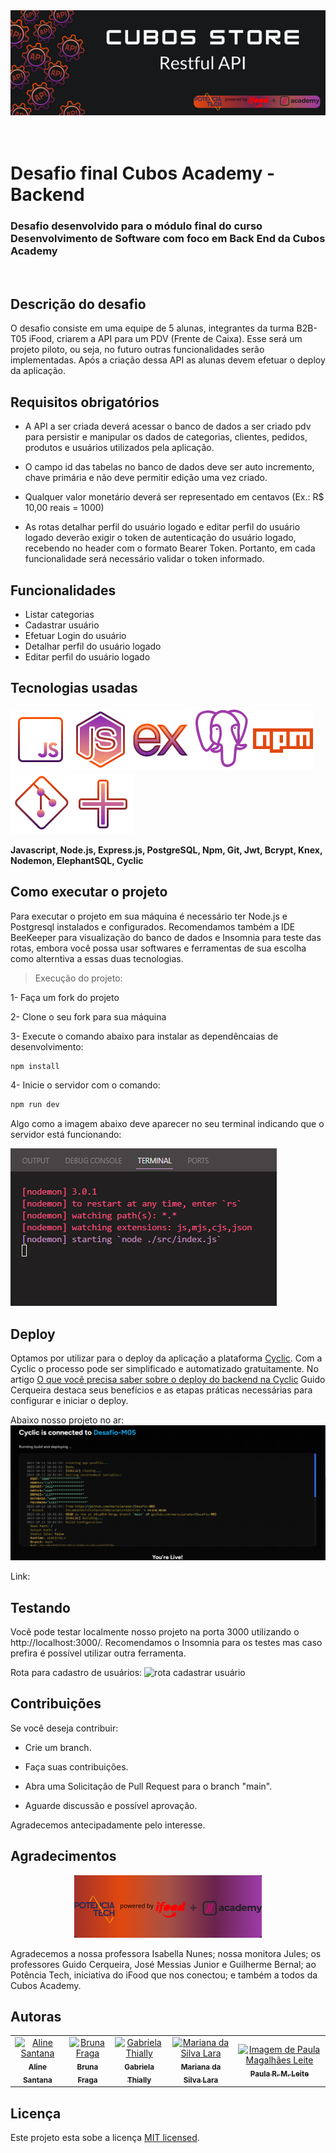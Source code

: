 <div align="center"><img src="./img/cubos store restful api.png" alt="cubos store restful api" width=700 border="0" /></a></div>
<br>
<br>
<h1>Desafio final Cubos Academy - Backend</h1>

### Desafio desenvolvido para o módulo final do curso Desenvolvimento de Software com foco em Back End da Cubos Academy
<br>

## Descrição do desafio
O desafio consiste em uma equipe de 5 alunas, integrantes da turma B2B-T05 iFood, criarem a API para um PDV (Frente de Caixa). Esse será um projeto piloto, ou seja, no futuro outras funcionalidades serão implementadas. Após a criação dessa API as alunas devem efetuar o deploy da aplicação.

## Requisitos obrigatórios
- A API a ser criada deverá acessar o banco de dados a ser criado pdv para persistir e manipular os dados de categorias, clientes, pedidos, produtos e usuários utilizados pela aplicação.

 - O campo id das tabelas no banco de dados deve ser auto incremento, chave primária e não deve permitir edição uma vez criado.

- Qualquer valor monetário deverá ser representado em centavos (Ex.: R$ 10,00 reais = 1000)

- As rotas detalhar perfil do usuário logado e editar perfil do usuário logado deverão exigir o token de autenticação do usuário logado, recebendo no header com o formato Bearer Token. Portanto, em cada funcionalidade será necessário validar o token informado.

## Funcionalidades
- Listar categorias
- Cadastrar usuário
- Efetuar Login do usuário
- Detalhar perfil do usuário logado
- Editar perfil do usuário logado
 
 ## Tecnologias usadas
<img src="./img/icons8-javascript-96.png" alt="javascript" border="0" /></a><img src="./img/icons8-node-js-96.png" alt="nodejs" border="0" /><img src="./img/icons8-express-js-96.png" alt="express" border="0" /><img src="./img/icons8-postgresql-100.png" alt="postgresql" border="0" /><img src="./img/icons8-npm-96.png" alt="npm" border="0" /><img src="./img/icons8-git-100.png" alt="git" border="0" /><img src="./img/icons8-plus-math-96.png" alt="plus" border="0" />

**Javascript, Node.js, Express.js, PostgreSQL, Npm, Git, Jwt, Bcrypt, Knex, Nodemon, ElephantSQL, Cyclic**

## Como executar o projeto
Para executar o projeto em sua máquina é necessário ter Node.js e Postgresql instalados e configurados. Recomendamos também a IDE BeeKeeper para visualização do banco de dados e Insomnia para teste das rotas, embora você possa usar softwares e ferramentas de sua escolha como alterntiva a essas duas tecnologias.

> Execução do projeto:

1- Faça um fork do projeto

2- Clone o seu fork para sua máquina

3- Execute o comando abaixo para instalar as dependêncaias de desenvolvimento:
```bash
npm install
```

4- Inicie o servidor com o comando:
```bash
npm run dev
```

Algo como a imagem abaixo deve aparecer no seu terminal indicando que o servidor está funcionando:

<img src="./img/terminal server.png" alt="terminal" border="0" />


## Deploy
Optamos por utilizar para o deploy da aplicação a plataforma [Cyclic](https://www.cyclic.sh/ "Link para a plataforma"). Com a Cyclic o processo pode ser simplificado e automatizado gratuitamente. No artigo [O que você precisa saber sobre o deploy do backend na Cyclic](https://blog.cubos.academy/deploy-do-backend-na-cyclic/# "Link para o artigo") Guido Cerqueira destaca seus benefícios e as etapas práticas necessárias para configurar e iniciar o deploy. 

Abaixo nosso projeto no ar:
<img src="./img/deploy.gif" alt="deploy.gif" border="0" />

Link:

## Testando
Você pode testar localmente nosso projeto na porta 3000 utilizando o http://localhost:3000/. Recomendamos o Insomnia para os testes mas caso prefira é possível utilizar outra ferramenta.

Rota para cadastro de usuários:
<img src="./img/rota cadastrar usuário.png" alt="rota cadastrar usuário" border="0" />

## Contribuições
Se você deseja contribuir:

- Crie um branch.

- Faça suas contribuições.

- Abra uma Solicitação de Pull Request para o branch "main".

- Aguarde discussão e possível aprovação.

Agradecemos antecipadamente pelo interesse.

## Agradecimentos
<div align="center">

<img src="./img/agradecimentos.png" alt="agradecimentos" width=300 border="0" /> </div>

Agradecemos a nossa professora Isabella Nunes; nossa monitora Jules; os professores Guido Cerqueira, José Messias Junior e Guilherme Bernal; ao Potência Tech, iniciativa do iFood que nos conectou; e também a todos da Cubos Academy.

## Autoras
<table>
    <tr>
        <td align="center">
            <a href="https://www.linkedin.com/in/aline-santana-silva/">
                <img src="https://media.licdn.com/dms/image/D4D03AQFmMfdgL6ilDQ/profile-displayphoto-shrink_800_800/0/1688769183184?e=1702512000&v=beta&t=Ydu24qiJy9QphPgVJC0S2gegWibZ4H_itxWUPW2eF9s" width="190px;" alt="Aline Santana" />
                <br />
                <sub><b>Aline Santana</b></sub>
            </a>
        </td>
        <td align="center">
            <a href="https://www.linkedin.com/in/bruna-fraga-dev/">
                <img src="https://media.licdn.com/dms/image/D4D03AQFwtxfK4pHjrA/profile-displayphoto-shrink_800_800/0/1694603552783?e=1702512000&v=beta&t=DiyB_N8ylrgvCo-y_qjfpvURG0jvtkaijMf49DLqKDI" width="190px;" alt="Bruna Fraga" />
                <br />
                <sub><b>Bruna Fraga</b></sub>
            </a>
        </td>
        <td align="center">
            <a href="https://www.linkedin.com/in/gabriela-thially-69771b221/">
                <img src="https://media.licdn.com/dms/image/D4D03AQGxgT5VrUUSKQ/profile-displayphoto-shrink_800_800/0/1688770932594?e=1702512000&v=beta&t=ibYzYd11mQG4jXoubVJxfI51EjGVULSypygVoaEvkiM" width="190px;" alt="Gabriela Thially" />
                <br />
                <sub><b>Gabriela Thially</b></sub>
            </a>
        </td>
        <td align="center">
            <a href="https://www.linkedin.com/in/mariana-da-silva-lara-380871285/">
                <img src="https://media.licdn.com/dms/image/D4E03AQEdlFZabXQy2g/profile-displayphoto-shrink_800_800/0/1690531354020?e=1702512000&v=beta&t=mFuvVTFXFXqxxGBT913dJRoSQMSyPpWOQm5sg3vvMvA" width="190px;" alt="Mariana da Silva Lara" />
                <br />
                <sub><b>Mariana da Silva Lara</b></sub>
            </a>
        </td>
        <td align="center">
            <a href="https://www.linkedin.com/in/paularml/">
                <img src="https://media.licdn.com/dms/image/D4E03AQEWD0ss9HX79g/profile-displayphoto-shrink_800_800/0/1677164225411?e=1701302400&v=beta&t=uY12VoE8GGV7-7bhgq9sAhMO0A_CUqcwAFlBNTzhI6k" width="190px;" alt="Imagem de Paula Magalhães Leite" />
                <br />
                <sub><b>Paula R. M. Leite</b></sub>
            </a>
        </td>
    </tr>
</table>

## Licença
Este projeto esta sobe a licença [MIT licensed](./License).


